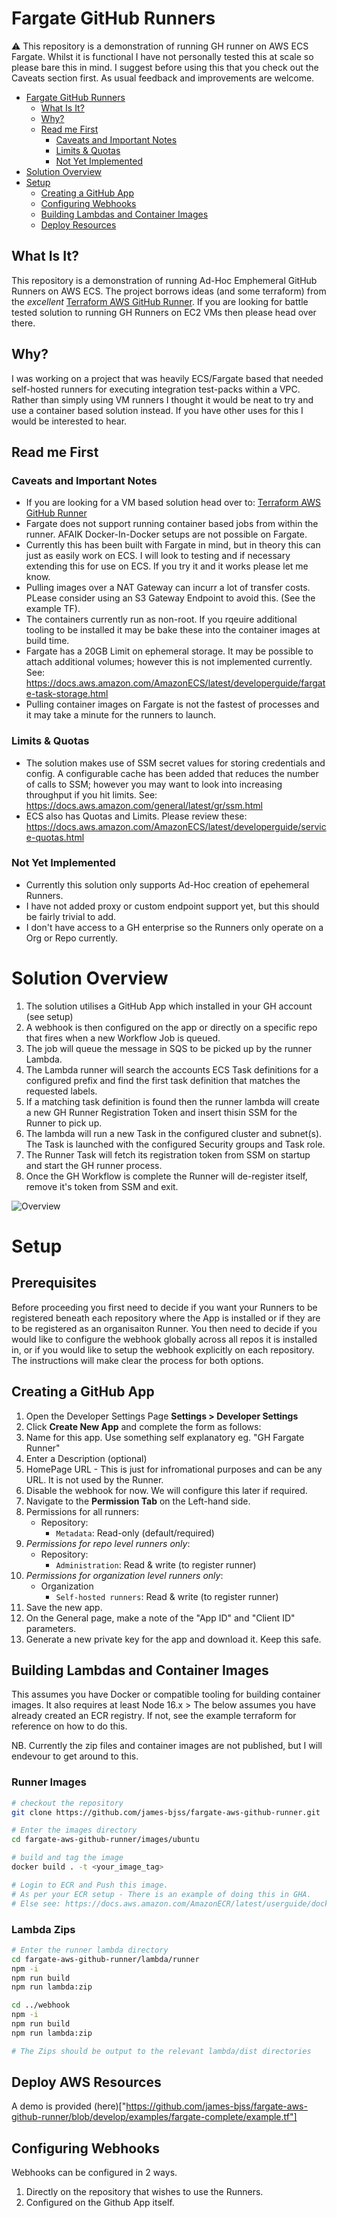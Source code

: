 # Fargate GitHub Runners
:warning: This repository is a demonstration of running  GH runner on AWS ECS Fargate. Whilst it is functional I have not personally tested this at scale so please bare this in mind. I suggest before using this that you check out the Caveats section first. As usual feedback and improvements are welcome.

- [Fargate GitHub Runners](#fargate-github-runners)
  * [What Is It?](#what-is-it)
  * [Why?](#why)
  * [Read me First](#read-me-first)
    + [Caveats and Important Notes](#caveats-and-important-notes)
    + [Limits & Quotas](#limits--quotas)
    + [Not Yet Implemented](#not-yet-implemented)
- [Solution Overview](#solution-overview)
- [Setup](#setup)
  * [Creating a GitHub App](#creating-a-github-app)
  * [Configuring Webhooks](#configuring-webhooks)
  * [Building Lambdas and Container Images](#building-lambdas-and-container-images)
  * [Deploy Resources](#deploy-resources)

## What Is It?
This repository is a demonstration of running Ad-Hoc Emphemeral GitHub Runners on AWS ECS. The project borrows ideas (and some terraform) from the *excellent* [Terraform AWS GitHub Runner](https://github.com/philips-labs/terraform-aws-github-runner). If you are looking for battle tested solution to running GH Runners on EC2 VMs then please head over there.

## Why?
I was working on a project that was heavily ECS/Fargate based that needed self-hosted runners for executing integration test-packs within a VPC. Rather than simply using VM runners I thought it would be neat to try and use a container based solution instead.
If you have other uses for this I would be interested to hear.

## Read me First
### Caveats and Important Notes
* If you are looking for a VM based solution head over to: [Terraform AWS GitHub Runner](https://github.com/philips-labs/terraform-aws-github-runner)
* Fargate does not support running container based jobs from within the runner. AFAIK Docker-In-Docker setups are not possible on Fargate.
* Currently this has been built with Fargate in mind, but in theory this can just as easily work on ECS. I will look to testing and if necessary extending this for use on ECS. If you try it and it works please let me know.
* Pulling images over a NAT Gateway can incurr a lot of transfer costs. PLease consider using an S3 Gateway Endpoint to avoid this. (See the example TF).
* The containers currently run as non-root. If you rqeuire additional tooling to be installed it may be bake these into the container images at build time.
* Fargate has a 20GB Limit on ephemeral storage. It may be possible to attach additional volumes; however this is not implemented currently. See: https://docs.aws.amazon.com/AmazonECS/latest/developerguide/fargate-task-storage.html
* Pulling container images on Fargate is not the fastest of processes and it may take a minute for the runners to launch.

### Limits & Quotas
* The solution makes use of SSM secret values for storing credentials and config. A configurable cache has been added that reduces the number of calls to SSM; however you may want to look into increasing throughput if you hit limits. See: https://docs.aws.amazon.com/general/latest/gr/ssm.html
* ECS also has Quotas and Limits. Please review these: https://docs.aws.amazon.com/AmazonECS/latest/developerguide/service-quotas.html

### Not Yet Implemented
* Currently this solution only supports Ad-Hoc creation of epehemeral Runners.
* I have not added proxy or custom endpoint support yet, but this should be fairly trivial to add.
* I don't have access to a GH enterprise so the Runners only operate on a Org or Repo currently.

# Solution Overview
1. The solution utilises a GitHub App which installed in your GH account (see setup)
2. A webhook is then configured on the app or directly on a specific repo that fires when a new Workflow Job is queued.
3. The job will queue the message in SQS to be picked up by the runner Lambda.
4. The Lambda runner will search the accounts ECS Task definitions for a configured prefix and find the first task definition that matches the requested labels.
5. If a matching task definition is found then the runner lambda will create a new GH Runner Registration Token and insert thisin SSM for the Runner to pick up.
7. The lambda will run a new Task in the configured cluster and subnet(s). The Task is launched with the configured Security groups and Task role.
8. The Runner Task will fetch its registration token from SSM on startup and start the GH runner process.
9. Once the GH Workflow is complete the Runner will de-register itself, remove it's token from SSM and exit.

![Overview](docs/overview.png)

# Setup

## Prerequisites
Before proceeding you first need to decide if you want your Runners to be registered beneath each repository where the App is installed or if they are to be registered as an organisaiton Runner. You then need to decide if you would like to configure the webhook globally across all repos it is installed in, or if you would like to setup the webhook explicitly on each repository. The instructions will make clear the process for both options.

## Creating a GitHub App
1. Open the Developer Settings Page **Settings > Developer Settings**
2. Click **Create New App** and complete the form as  follows:
3. Name for this app. Use something self explanatory eg. "GH Fargate Runner"
4. Enter a Description (optional)
5. HomePage URL - This is just for infromational purposes and can be any URL. It is not used by the Runner.
6. Disable the webhook for now. We will configure this later if required.
7. Navigate to the **Permission Tab** on the Left-hand side.
8. Permissions for all runners:
    - Repository:
      - `Metadata`: Read-only (default/required)
9. _Permissions for repo level runners only_:
   - Repository:
     - `Administration`: Read & write (to register runner)
10. _Permissions for organization level runners only_:
    - Organization
      - `Self-hosted runners`: Read & write (to register runner)
11. Save the new app.
12. On the General page, make a note of the "App ID" and "Client ID" parameters.
10. Generate a new private key for the app and download it. Keep this safe.

## Building Lambdas and Container Images
This assumes you have Docker or compatible tooling for building container images. It also requires at least Node 16.x >
The below assumes you have already created an ECR registry. If not, see the example terraform for reference on how to do this.

NB. Currently the zip files and container images are not published, but I will endevour to get around to this.

### Runner Images

```bash
# checkout the repository
git clone https://github.com/james-bjss/fargate-aws-github-runner.git

# Enter the images directory
cd fargate-aws-github-runner/images/ubuntu

# build and tag the image
docker build . -t <your_image_tag>

# Login to ECR and Push this image.
# As per your ECR setup - There is an example of doing this in GHA.
# Else see: https://docs.aws.amazon.com/AmazonECR/latest/userguide/docker-push-ecr-image.html
```

### Lambda Zips
```bash
# Enter the runner lambda directory
cd fargate-aws-github-runner/lambda/runner
npm -i
npm run build
npm run lambda:zip

cd ../webhook
npm -i
npm run build
npm run lambda:zip

# The Zips should be output to the relevant lambda/dist directories
```

## Deploy AWS Resources
A demo is provided (here)["https://github.com/james-bjss/fargate-aws-github-runner/blob/develop/examples/fargate-complete/example.tf"]

## Configuring Webhooks
Webhooks can be configured in 2 ways.
1. Directly on the repository that wishes to use the Runners.
2. Configured on the Github App itself.
